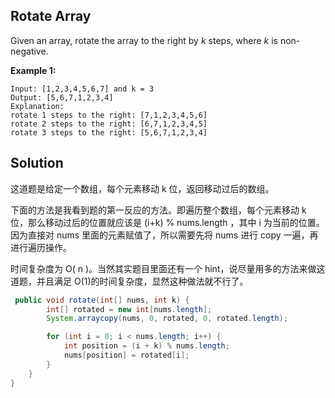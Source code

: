 ## Rotate Array

Given an array, rotate the array to the right by *k* steps, where *k* is non-negative.

**Example 1:**

```
Input: [1,2,3,4,5,6,7] and k = 3
Output: [5,6,7,1,2,3,4]
Explanation:
rotate 1 steps to the right: [7,1,2,3,4,5,6]
rotate 2 steps to the right: [6,7,1,2,3,4,5]
rotate 3 steps to the right: [5,6,7,1,2,3,4]
```

## Solution

这道题是给定一个数组，每个元素移动 k 位，返回移动过后的数组。

下面的方法是我看到题的第一反应的方法。即遍历整个数组，每个元素移动 k 位，那么移动过后的位置就应该是   (i+k) % nums.length ，其中 i 为当前的位置。因为直接对 nums 里面的元素赋值了，所以需要先将 nums 进行 copy 一遍，再进行遍历操作。

时间复杂度为 O( n )。当然其实题目里面还有一个 hint，说尽量用多的方法来做这道题，并且满足 O(1)的时间复杂度，显然这种做法就不行了。

```java
 public void rotate(int[] nums, int k) {
        int[] rotated = new int[nums.length];
        System.arraycopy(nums, 0, rotated, 0, rotated.length);

        for (int i = 0; i < nums.length; i++) {
            int position = (i + k) % nums.length;
            nums[position] = rotated[i];
        }
    }
}
```

